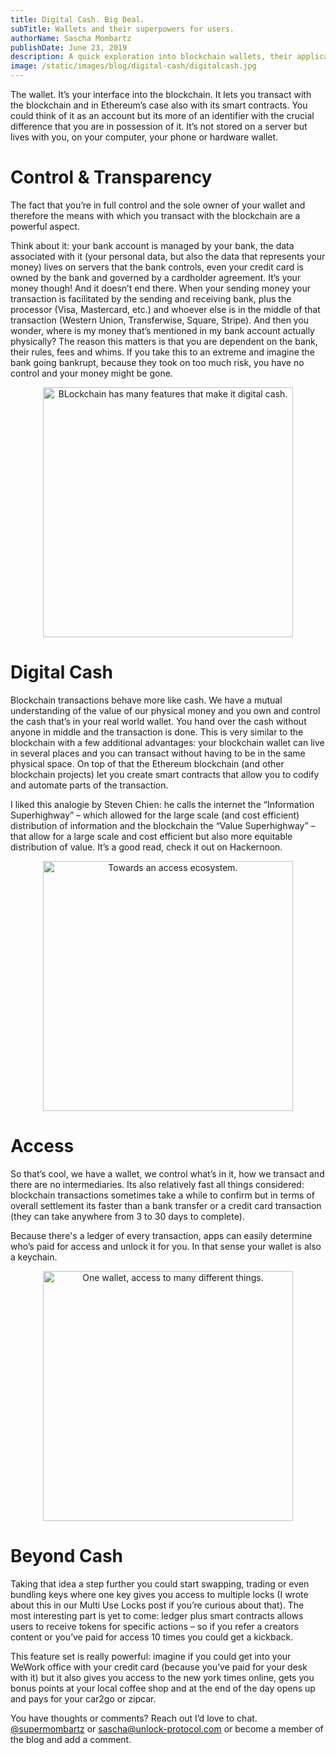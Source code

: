 ```yaml
---
title: Digital Cash. Big Deal.
subTitle: Wallets and their superpowers for users.
authorName: Sascha Mombartz
publishDate: June 23, 2019
description: A quick exploration into blockchain wallets, their applications and why they're so powerful.
image: /static/images/blog/digital-cash/digitalcash.jpg
---
```


The wallet. It’s your interface into the blockchain. It lets you transact with the blockchain and in Ethereum’s case also with its smart contracts. You could think of it as an account but its more of an identifier with the crucial difference that you are in possession of it. It’s not stored on a server but lives with you, on your computer, your phone or hardware wallet.

# Control & Transparency

The fact that you’re in full control and the sole owner of your wallet and therefore the means with which you transact with the blockchain are a powerful aspect. 

Think about it: your bank  account is managed by your bank, the data associated with it (your personal data, but also the data that represents your money) lives on servers that the bank controls, even your credit card is owned by the bank and governed by a cardholder agreement. It’s your money though! And it doesn’t end there. When your sending money your transaction is facilitated by the sending and receiving bank, plus the processor (Visa, Mastercard, etc.) and whoever else is in  the middle of that transaction (Western Union, Transferwise, Square, Stripe). And then you wonder, where is my money that’s mentioned in my bank account actually physically? The reason this matters is that you are dependent on the bank, their rules, fees and whims. If you take this to an extreme and imagine the bank going bankrupt, because they took on too much risk, you have no control and your money might be gone.

<p style="text-align:center">
	<img src="/static/images/blog/digital-cash/digitalcash.jpg" width="400px" alt="BLockchain has many features that make it digital cash.">
</p>

# Digital Cash

Blockchain transactions behave more like cash. We have a mutual understanding of the value of our physical money and you own and control the cash that’s in your real world wallet. You hand over the cash without anyone in middle and the transaction is done. This is very similar to the blockchain with a few additional advantages: your blockchain wallet can live in several places and you can transact without having to be in the same physical space. On  top of that the Ethereum blockchain (and other blockchain projects) let you create smart contracts that allow you to codify and automate parts of the transaction.

I liked this analogie by Steven Chien: he calls the internet the “Information Superhighway” – which allowed for the large scale (and cost efficient) distribution of information and the blockchain the “Value Superhighway” – that allow for a large scale and cost efficient but also more equitable distribution of value. It’s a good read, check it out on Hackernoon.

<p style="text-align:center">
	<img src="/static/images/blog/digital-cash/keychain.jpg" width="400px" alt="Towards an access ecosystem.">
</p>

# Access

So that’s cool, we have a wallet, we control what’s in it, how we transact and there are no intermediaries. Its also relatively fast all things considered: blockchain transactions sometimes take a while to confirm but in terms of overall settlement its faster than a bank transfer or a credit card transaction (they can take anywhere from 3 to 30 days to complete).

Because there's a ledger of every transaction, apps can easily determine who’s paid for access and unlock it for you. In that sense your wallet is also a keychain.


<p style="text-align:center">
	<img src="/static/images/blog/digital-cash/creditcard.jpg" width="400px" alt="One wallet, access to many different things.">
</p>

# Beyond Cash
Taking that idea a step further you could start swapping, trading or even bundling keys where one key gives you access to multiple locks (I wrote about this in our Multi Use Locks post if you’re curious about that). The most interesting part is yet to come: ledger plus smart contracts allows users to receive tokens for specific actions – so if you refer a creators content or you’ve paid for access 10 times you could get a kickback.

This feature set is really powerful: imagine if you could get into your WeWork office with your credit card (because you’ve paid for your desk with it) but it also gives you access to the new york times online, gets you bonus points at your local coffee shop and at the end of the day opens up and pays for your car2go or zipcar.

You have thoughts or comments? Reach out I’d love to chat. [@supermombartz](https://twitter.com/supermombartz) or [sascha@unlock-protocol.com](mailto:sascha@unlock-protocol.com) or become a member of the blog and add a comment.